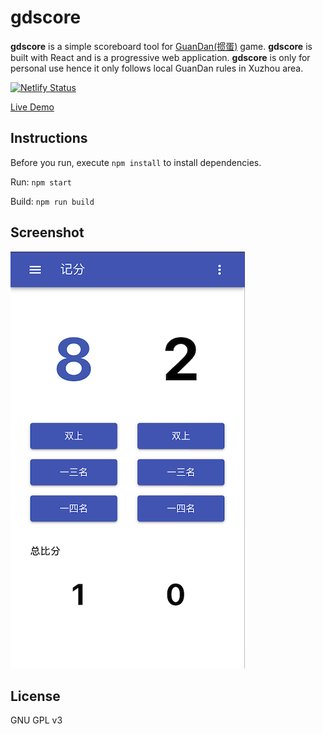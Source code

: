 # gdscore

**gdscore** is a simple scoreboard tool for [GuanDan(掼蛋)](https://zh.wikipedia.org/wiki/掼蛋) game. **gdscore** is built with React and is a progressive web application. **gdscore** is only for personal use hence it only follows local GuanDan rules in Xuzhou area.

[![Netlify Status](https://api.netlify.com/api/v1/badges/07ac8855-4e08-4114-a2c9-b9fa5eae0846/deploy-status)](https://app.netlify.com/sites/relaxed-chandrasekhar-215544/deploys)

[Live Demo](https://relaxed-chandrasekhar-215544.netlify.com)

## Instructions

Before you run, execute `npm install` to install dependencies.

Run: `npm start`

Build: `npm run build`

## Screenshot

![1](screenshot/1.png)

## License

GNU GPL v3
